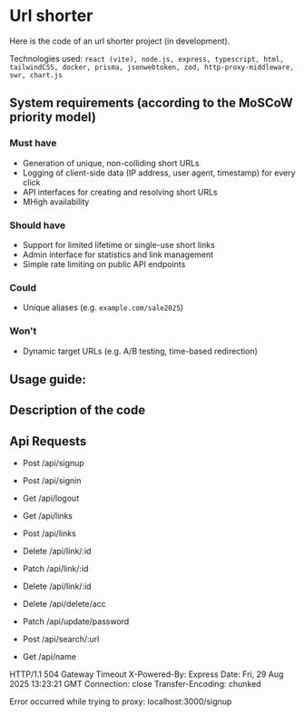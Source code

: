 # Url shorter

Here is the code of an url shorter project (in development). 

Technologies used: `react (vite), node.js, express, typescript, html, tailwindCSS, docker, prisma, jsonwebtoken, zod, http-proxy-middleware, swr, chart.js`

## System requirements (according to the MoSCoW priority model)

### Must have
- Generation of unique, non-colliding short URLs
- Logging of client-side data (IP address, user agent, timestamp) for every click
- API interfaces for creating and resolving short URLs
- MHigh availability

### Should have
- Support for limited lifetime or single-use short links
- Admin interface for statistics and link management
- Simple rate limiting on public API endpoints

### Could
- Unique aliases (e.g. `example.com/sale2025`)

### Won't
- Dynamic target URLs (e.g. A/B testing, time-based redirection)

## Usage guide:

## Description of the code

## Api Requests

- Post /api/signup

- Post /api/signin

- Get /api/logout

- Get /api/links

- Post /api/links

- Delete /api/link/:id

- Patch /api/link/:id

- Delete /api/link/:id

- Delete /api/delete/acc

- Patch /api/update/password

- Post /api/search/:url

- Get /api/name




HTTP/1.1 504 Gateway Timeout
X-Powered-By: Express
Date: Fri, 29 Aug 2025 13:23:21 GMT
Connection: close
Transfer-Encoding: chunked

Error occurred while trying to proxy: localhost:3000/signup